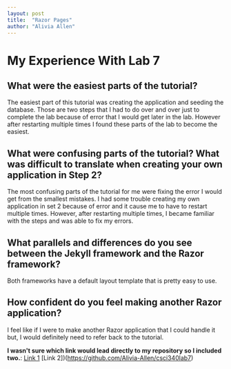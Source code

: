 ```yaml
---
layout: post
title:  "Razor Pages"
author: "Alivia Allen"
---
```


# My Experience With Lab 7

## What were the easiest parts of the tutorial?
The easiest part of this tutorial was creating the application and seeding the database. Those are two steps that I had to do over and over just to complete the lab because of error that I would get later in the lab. However after restarting multiple times I found these parts of the lab to become the easiest.

## What were confusing parts of the tutorial? What was difficult to translate when creating your own application in Step 2?
The most confusing parts of the tutorial for me were fixing the error I would get from the smallest mistakes. I had some trouble creating my own application in set 2 because of error and it cause me to have to restart multiple times. However, after restarting multiple times, I became familiar with the steps and was able to fix my errors.

## What parallels and differences do you see between the Jekyll framework and the Razor framework?
Both frameworks have a default layout template that is pretty easy to use.

## How confident do you feel making another Razor application?
I feel like if I were to make another Razor application that I could handle it but,
I would definitely need to refer back to the tutorial.

**I wasn't sure which link would lead directly to my repository so I included two.**: [Link 1](https://github.com/Alivia-Allen/csci340lab7) [Link 2])(https://github.com/Alivia-Allen/csci340lab7)
